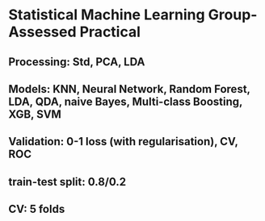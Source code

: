 # Statistical Machine Learning Group-Assessed Practical
## Processing: Std, PCA, LDA
## Models: KNN, Neural Network, Random Forest, LDA, QDA, naive Bayes, Multi-class Boosting, XGB, SVM
## Validation: 0-1 loss (with regularisation), CV, ROC
## train-test split: 0.8/0.2
## CV: 5 folds